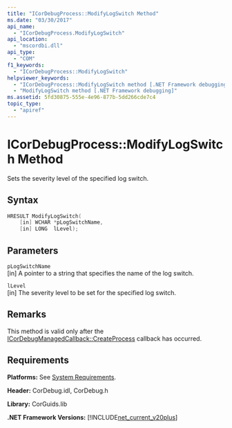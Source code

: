 ```yaml
---
title: "ICorDebugProcess::ModifyLogSwitch Method"
ms.date: "03/30/2017"
api_name: 
  - "ICorDebugProcess.ModifyLogSwitch"
api_location: 
  - "mscordbi.dll"
api_type: 
  - "COM"
f1_keywords: 
  - "ICorDebugProcess::ModifyLogSwitch"
helpviewer_keywords: 
  - "ICorDebugProcess::ModifyLogSwitch method [.NET Framework debugging]"
  - "ModifyLogSwitch method [.NET Framework debugging]"
ms.assetid: 5fd30875-555e-4e96-877b-5dd266cde7c4
topic_type: 
  - "apiref"
---
```

# ICorDebugProcess::ModifyLogSwitch Method
Sets the severity level of the specified log switch.  
  
## Syntax  
  
```cpp  
HRESULT ModifyLogSwitch(  
    [in] WCHAR *pLogSwitchName,  
    [in] LONG  lLevel);  
```  
  
## Parameters  
 `pLogSwitchName`  
 [in] A pointer to a string that specifies the name of the log switch.  
  
 `lLevel`  
 [in] The severity level to be set for the specified log switch.  
  
## Remarks  
 This method is valid only after the [ICorDebugManagedCallback::CreateProcess](icordebugmanagedcallback-createprocess-method.md) callback has occurred.  
  
## Requirements  
 **Platforms:** See [System Requirements](../../get-started/system-requirements.md).  
  
 **Header:** CorDebug.idl, CorDebug.h  
  
 **Library:** CorGuids.lib  
  
 **.NET Framework Versions:** [!INCLUDE[net_current_v20plus](../../../../includes/net-current-v20plus-md.md)]

